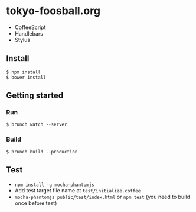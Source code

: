 # tokyo-foosball.org

* CoffeeScript
* Handlebars
* Stylus

## Install

```
$ npm install
$ bower install
```

## Getting started

### Run

```
$ brunch watch --server
```

### Build

```
$ brunch build --production
```

## Test

* `npm install -g mocha-phantomjs`
* Add test target file name at `test/initialize.coffee`
* `mocha-phantomjs public/test/index.html` or `npm test` (you need to build once before test)
